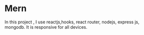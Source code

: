# Mern
In this project , I use reactjs,hooks, react router, nodejs, express js, mongodb.
It is responsive for all devices.
